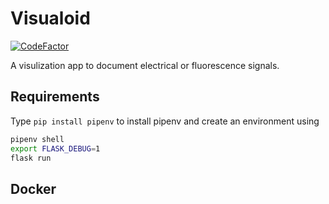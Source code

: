 # Visualoid

[![CodeFactor](https://www.codefactor.io/repository/github/joseguzman/visualoid/badge)](https://www.codefactor.io/repository/github/joseguzman/visualoid)

A visulization app to document electrical or fluorescence signals.

## Requirements

Type `pip install pipenv` to install pipenv and create an environment
using 

```bash
pipenv shell
export FLASK_DEBUG=1
flask run
```

## Docker 
